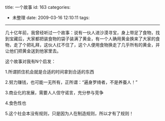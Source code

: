 title: 一个故事
id: 163
categories:
  - 未整理
date: 2009-03-16 12:10:11
tags:
---

几十亿年前，我曾经听过一个故事：说有一伙人进沙漠寻宝，身上带足了食物，找到宝藏后，大家都把装食物的袋子装满了黄金，有一个人确用黄金换来了大家的食物，走了个把礼拜，这伙人扛不住了，这个人便用食物换走了几乎所有的黄金，并让他们把黄金送到他家里去。

这个故事对我有N个启发：

1.所谓抓住机会就是合适的时间拿到合适的东西

2.努力赚钱，也可能一无所有，正所谓：“遍身罗绮者，不是养蚕人！”

3.商业化的发展，需要人人信守诺言，充分参与竞争

4.食色性也

5.这个社会本没有规则，只是因为人在制造规则，所以才有了规则！